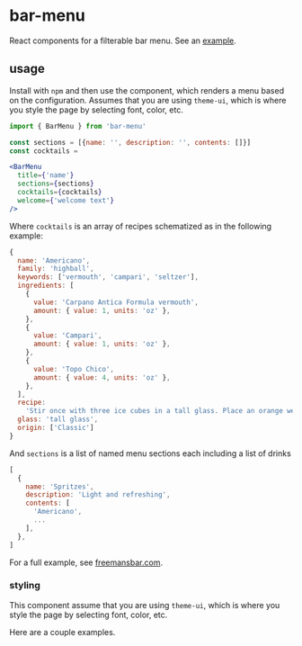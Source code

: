 # bar-menu

React components for a filterable bar menu. See an [example](https://freemansbar.com).

## usage

Install with `npm` and then use the component, which renders a menu based on the configuration. Assumes that you are using `theme-ui`, which is where you style the page by selecting font, color, etc.

```jsx
import { BarMenu } from 'bar-menu'

const sections = [{name: '', description: '', contents: []}]
const cocktails = 

<BarMenu
  title={'name'}
  sections={sections}
  cocktails={cocktails}
  welcome={'welcome text'}
/>
```

Where `cocktails` is an array of recipes schematized as in the following example:

```jsx
{
  name: 'Americano',
  family: 'highball',
  keywords: ['vermouth', 'campari', 'seltzer'],
  ingredients: [
    {
      value: 'Carpano Antica Formula vermouth',
      amount: { value: 1, units: 'oz' },
    },
    {
      value: 'Campari',
      amount: { value: 1, units: 'oz' },
    },
    {
      value: 'Topo Chico',
      amount: { value: 4, units: 'oz' },
    },
  ],
  recipe:
    'Stir once with three ice cubes in a tall glass. Place an orange wedge in the drink.',
  glass: 'tall glass',
  origin: ['Classic']
}
```

And `sections` is a list of named menu sections each including a list of drinks

```jsx
[
  {
    name: 'Spritzes',
    description: 'Light and refreshing',
    contents: [
      'Americano',
      ...
    ],
  },
]
```

For a full example, see [freemansbar.com](https://freemansbar.com).

### styling

This component assume that you are using `theme-ui`, which is where you style the page by selecting font, color, etc.

Here are a couple examples.

